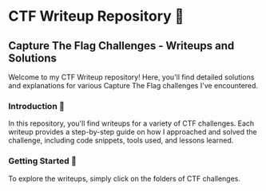 # CTF Writeup Repository 🚩

## Capture The Flag Challenges - Writeups and Solutions

Welcome to my CTF Writeup repository! Here, you'll find detailed solutions and explanations for various Capture The Flag challenges I've encountered.

### Introduction 🌟

In this repository, you'll find writeups for a variety of CTF challenges. Each writeup provides a step-by-step guide on how I approached and solved the challenge, including code snippets, tools used, and lessons learned.

### Getting Started 🚀

To explore the writeups, simply click on the folders of CTF challenges.
